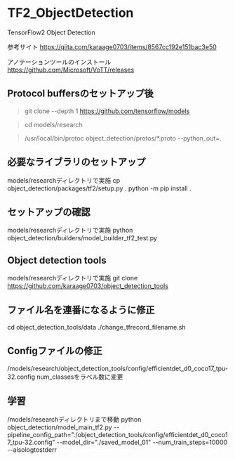 # TF2_ObjectDetection
TensorFlow2 Object Detection

参考サイト
https://qiita.com/karaage0703/items/8567cc192e151bac3e50

アノテーションツールのインストール
https://github.com/Microsoft/VoTT/releases



## Protocol buffersのセットアップ後
> git clone --depth 1 https://github.com/tensorflow/models

> cd models/research

> /usr/local/bin/protoc object_detection/protos/*.proto --python_out=.

## 必要なライブラリのセットアップ
models/researchディレクトリで実施
cp object_detection/packages/tf2/setup.py .
python -m pip install .

## セットアップの確認
models/researchディレクトリで実施
python object_detection/builders/model_builder_tf2_test.py

## Object detection tools
models/researchディレクトリで実施
git clone https://github.com/karaage0703/object_detection_tools

## ファイル名を連番になるように修正
cd object_detection_tools/data
./change_tfrecord_filename.sh

## Configファイルの修正
/models/research/object_detection_tools/config/efficientdet_d0_coco17_tpu-32.config
num_classesをラベル数に変更

## 学習
/models/researchディレクトリまで移動
python object_detection/model_main_tf2.py --pipeline_config_path="./object_detection_tools/config/efficientdet_d0_coco17_tpu-32.config" --model_dir="./saved_model_01" --num_train_steps=10000 --alsologtostderr